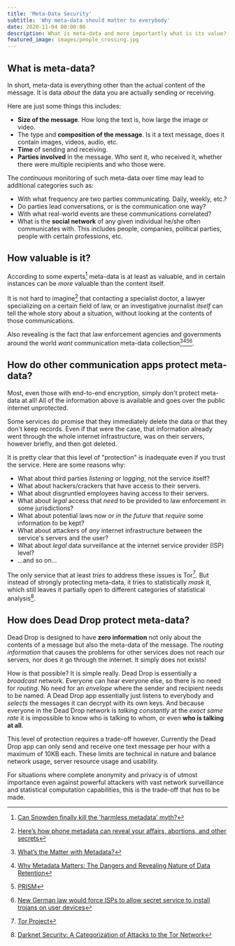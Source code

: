 ```yaml
---
title: 'Meta-Data Security'
subtitle: 'Why meta-data should matter to everybody'
date: 2020-11-04 00:00:00
description: What is meta-data and more importantly what is its value? How does Dead Drop compare to other services in protecting users' meta-data?
featured_image: images/people_crossing.jpg
---
```


## What is meta-data?

In short, meta-data is everything other than the actual content of the message. It is
data <i>about</i> the data you are actually sending or receiving.

Here are just some things this includes:

* <b>Size of the message</b>. How long the text is, how large the image or video.
* The type and <b>composition of the message</b>. Is it a text message, does it contain images, videos, audio, etc.
* <b>Time</b> of sending and receiving.
* <b>Parties involved</b> in the message. Who sent it, who received it, whether there were multiple recipients and who those were.

The <i>continuous</i> monitoring of such meta-data over time may lead to additional categories such as:

* With what frequency are two parties communicating. Daily, weekly, etc.?
* Do parties lead conversations, or is the communication one way?
* With what real-world events are these communications correlated?
* What is the <b>social network</b> of any given individual he/she often communicates with. This includes people, companies, political parties, people with certain professions, etc.

## How valuable is it?

According to some experts[^1] meta-data is at least as valuable, and in certain instances
can be <i>more</i> valuable than the content itself.

It is not hard to imagine[^2] that contacting a specialist doctor, a lawyer specializing on a certain
field of law, or an investigative journalist <i>itself</i> can tell the whole story about a situation,
without looking at the contents of those communications.

Also revealing is the fact that law enforcement agencies and governments around the world
<i>want</i> communication meta-data collection[^3][^4][^5][^6].

## How do other communication apps protect meta-data?

Most, even those with end-to-end encryption, simply don't protect meta-data at all! All of the
information above is available and goes over the public internet unprotected.

Some services do promise that they immediately delete the data or that they don't keep
records. Even if that were the case, that information already went through the whole internet 
infrastructure, was on their servers, however briefly, and then got deleted.

It is pretty clear that this level of "protection" is inadequate even if you trust the service. Here
are some reasons why:

* What about third parties <i>listening</i> or <i>logging</i>, not the service itself?
* What about hackers/crackers that have access to their servers.
* What about disgruntled employees having access to their servers.
* What about <i>legal</i> access that <i>need</i> to be provided to law enforcement in some jurisdictions?
* What about potential laws now <i>or in the future</i> that <i>require</i> some information to be kept?
* What about attackers of <i>any</i> internet infrastructure between the service's servers and the user?
* What about <i>legal</i> data surveillance at the internet service provider (ISP) level?
* ...and so on...

The only service that at least <i>tries</i> to address these issues is Tor[^7]. But instead of strongly protecting
meta-data, it tries to statistically <i>mask</i> it, which still leaves it partially open to different categories 
of statistical analysis[^8].

## How does Dead Drop protect meta-data?

Dead Drop is designed to have <b>zero information</b> not only about the contents of a message
but also the meta-data of the message. The <i>routing information</i> that causes the problems
for other services does not reach our servers, nor does it go through the internet. It simply
does not exists!

How is that possible? It is simple really. Dead Drop is essentially a <i>broadcast</i> network. Everyone can
hear everyone else, so there is no need for <i>routing</i>. No need for an <i>envelope</i> where the
sender and recipient needs to be named. A Dead Drop app essentially just listens to everybody and <i>selects</i> the
messages it can decrypt with its own keys. And because everyone in the Dead Drop network is <i>talking constantly</i>
at the <i>exact same rate</i> it is impossible to know who is talking to whom, or even <b>who is talking at all</b>.

This level of protection requires a trade-off however. Currently the
Dead Drop app can only send and receive one text message per hour with a maximum of 10KB each. These limits
are technical in nature and balance network usage, server resource usage and usability.

For situations where complete anonymity and privacy is of utmost importance even against
powerful attackers with vast network surveillance and statistical computation capabilities,
this is the trade-off that <i>has</i> to be made.

[^1]: [Can Snowden finally kill the 'harmless metadata' myth?](https://www.zdnet.com/article/can-snowden-finally-kill-the-harmless-metadata-myth/)
[^2]: [Here’s how phone metadata can reveal your affairs, abortions, and other secrets](https://www.washingtonpost.com/news/the-switch/wp/2013/08/27/heres-how-phone-metadata-can-reveal-your-affairs-abortions-and-other-secrets/)
[^3]: [What’s the Matter with Metadata?](https://www.newyorker.com/news/news-desk/whats-the-matter-with-metadata)
[^4]: [Why Metadata Matters: The Dangers and Revealing Nature of Data Retention](https://www.eff.org/node/81907)
[^5]: [PRISM](https://en.wikipedia.org/wiki/PRISM_(surveillance_program))
[^6]: [New German law would force ISPs to allow secret service to install trojans on user devices](https://www.privateinternetaccess.com/blog/new-german-law-would-force-isps-to-allow-secret-service-to-install-trojans-on-user-devices/)
[^7]: [Tor Project](https://www.torproject.org/)
[^8]: [Darknet Security: A Categorization of Attacks to the Tor Network](http://ceur-ws.org/Vol-2315/paper10.pdf)

<!--
<span>Photo by <a href="https://unsplash.com/@ryoji__iwata?utm_source=unsplash&amp;utm_medium=referral&amp;utm_content=creditCopyText">Ryoji Iwata</a> on <a href="https://unsplash.com/s/photos/people?utm_source=unsplash&amp;utm_medium=referral&amp;utm_content=creditCopyText">Unsplash</a></span>
-->

